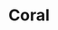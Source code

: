 ---
language: id
layout: product-item
title: Coral
description: Description in &amp; Coral
keyword: keyword in Coral
image: /images/Coral-web.jpg
sub-title: Coral
article-1: Custom size upon order<br>Thickness &#58; 1/2″ <br>Panel &#58; Polished <br>Color &#58; Light mixed autumn colors
title-right: Coral
article-right: Coral
title-2: Coral
article-2: Coral
article-3: Coral
alt-slide1: Coral
alt-slide2: Coral
alt-slide3: Coral
slide1: /images/Coral-web.jpg
slide2: /images/Coral-web.jpg
slide3: /images/Coral-web.jpg
---